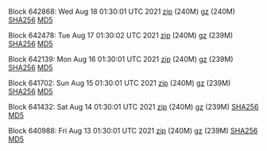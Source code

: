 Block 642868: Wed Aug 18 01:30:01 UTC 2021 [zip](https://files.01coin.io/mainnet/2021-08-18/bootstrap.dat.zip) (240M) [gz](https://files.01coin.io/mainnet/2021-08-18/bootstrap.dat.tar.gz) (240M) [SHA256](https://files.01coin.io/mainnet/2021-08-18/sha256.txt) [MD5](https://files.01coin.io/mainnet/2021-08-18/md5.txt)

Block 642478: Tue Aug 17 01:30:02 UTC 2021 [zip](https://files.01coin.io/mainnet/2021-08-17/bootstrap.dat.zip) (240M) [gz](https://files.01coin.io/mainnet/2021-08-17/bootstrap.dat.tar.gz) (239M) [SHA256](https://files.01coin.io/mainnet/2021-08-17/sha256.txt) [MD5](https://files.01coin.io/mainnet/2021-08-17/md5.txt)

Block 642139: Mon Aug 16 01:30:01 UTC 2021 [zip](https://files.01coin.io/mainnet/2021-08-16/bootstrap.dat.zip) (240M) [gz](https://files.01coin.io/mainnet/2021-08-16/bootstrap.dat.tar.gz) (239M) [SHA256](https://files.01coin.io/mainnet/2021-08-16/sha256.txt) [MD5](https://files.01coin.io/mainnet/2021-08-16/md5.txt)

Block 641702: Sun Aug 15 01:30:01 UTC 2021 [zip](https://files.01coin.io/mainnet/2021-08-15/bootstrap.dat.zip) (240M) [gz](https://files.01coin.io/mainnet/2021-08-15/bootstrap.dat.tar.gz) (239M) [SHA256](https://files.01coin.io/mainnet/2021-08-15/sha256.txt) [MD5](https://files.01coin.io/mainnet/2021-08-15/md5.txt)

Block 641432: Sat Aug 14 01:30:01 UTC 2021 [zip](https://files.01coin.io/mainnet/2021-08-14/bootstrap.dat.zip) (240M) [gz](https://files.01coin.io/mainnet/2021-08-14/bootstrap.dat.tar.gz) (239M) [SHA256](https://files.01coin.io/mainnet/2021-08-14/sha256.txt) [MD5](https://files.01coin.io/mainnet/2021-08-14/md5.txt)

Block 640988: Fri Aug 13 01:30:01 UTC 2021 [zip](https://files.01coin.io/mainnet/2021-08-13/bootstrap.dat.zip) (240M) [gz](https://files.01coin.io/mainnet/2021-08-13/bootstrap.dat.tar.gz) (239M) [SHA256](https://files.01coin.io/mainnet/2021-08-13/sha256.txt) [MD5](https://files.01coin.io/mainnet/2021-08-13/md5.txt)

